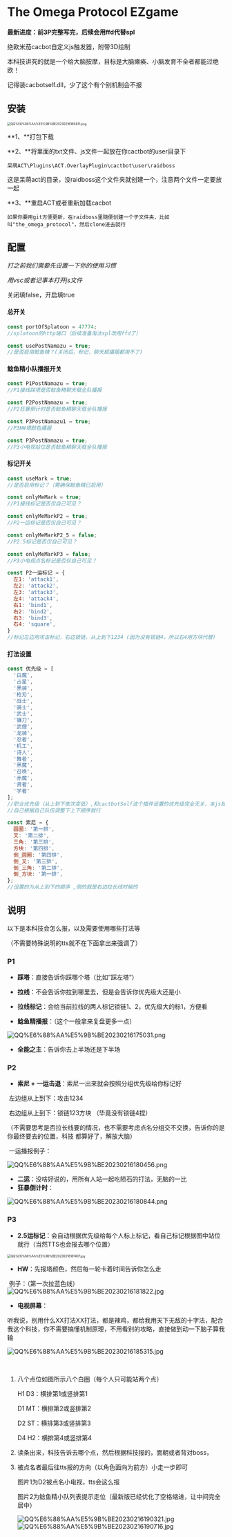 # The Omega Protocol EZgame
**最新进度：前3P完整写完，后续会用ffd代替spl**

绝欧米茄cacbot自定义js触发器，附带3D绘制

本科技讲究的就是一个给大脑按摩，目标是大脑瘫痪、小脑发育不全者都能过绝欧！

记得装cacbotself.dll，少了这个有个别机制会不报



## 安装

<img src="https://p.sda1.dev/9/494901cebcf8fdee59d787e04812a0d5/QQ截图20230216165431.png" alt="QQ%E6%88%AA%E5%9B%BE20230216165431.png" style="zoom:50%;" />

**1、**打包下载

**2、**将里面的txt文件、js文件一起放在你cactbot的user目录下

```
呆萌ACT\Plugins\ACT.OverlayPlugin\cactbot\user\raidboss
```

这是呆萌act的目录，没raidboss这个文件夹就创建一个，注意两个文件一定要放一起

**3、**重启ACT或者重新加载cacbot

```
如果你要用git方便更新，在raidboss里随便创建一个子文件夹，比如叫"the_omega_protocol"，然后clone进去就行
```



## 配置

*打之前我们需要先设置一下你的使用习惯*

*用vsc或者记事本打开js文件*



关闭填false，开启填true 

#### 总开关

```js
const portOfSplatoon = 47774; 
//splatoon的http端口（后续准备淘汰spl改用ffd了）

const usePostNamazu = true; 
//是否启用鲶鱼精？(关闭后，标记，聊天框播报都用不了)
```

#### 鲶鱼精小队播报开关

```js
const P1PostNamazu = true; 
//P1接线踩塔是否鲶鱼精聊天框全队播报

const P2PostNamazu = true; 
//P2狂暴倒计时是否鲶鱼精聊天框全队播报

const P3PostNamazu1 = true; 
//P3HW塔颜色播报

const P3PostNamazu = true; 
//P3小电视站位是否鲶鱼精聊天框全队播报
```



#### 标记开关

```js
const useMark = true; 
//是否启用标记？（需确保鲶鱼精已启用）

const onlyMeMark = true; 
//P1接线标记是否仅自己可见？

const onlyMeMarkP2 = true; 
//P2一运标记是否仅自己可见？

const onlyMeMarkP2_5 = false; 
//P2.5标记是否仅自己可见？

const onlyMeMarkP3 = false; 
//P3小电视点名标记是否仅自己可见？

const P2一运标记 = { 
  左1: 'attack1',
  左2: 'attack2',
  左3: 'attack3',
  左4: 'attack4',
  右1: 'bind1',
  右2: 'bind2',
  右3: 'bind3',
  右4: 'square',
}
//标记左边用攻击标记，右边锁链，从上到下1234 (因为没有锁链4，所以右4用方块代替)
```

#### 打法设置

```js
const 优先级 = [
  '白魔',
  '占星',
  '黑骑',
  '枪刃',
  '战士',
  '骑士',
  '武士',
  '镰刀',
  '武僧',
  '龙骑',
  '忍者',
  '机工',
  '诗人',
  '舞者',
  '黑魔',
  '召唤',
  '赤魔',
  '贤者',
  '学者'
];
//职业优先级（从上到下依次变低）,和cactbotSelf这个插件设置的优先级完全无关，本js独立
//自己根据自己队伍调整下上下顺序就行

const 索尼 = { 
  圆圈: '第一排',
  叉: '第二排',
  三角: '第三排',
  方块: '第四排',
  倒_圆圈: '第四排',
  倒_叉: '第三排',
  倒_三角: '第二排',
  倒_方块: '第一排',
};
//设置的为从上到下的顺序 ,倒的就是右边拉长线时候的
```



## 说明

以下是本科技会怎么报，以及需要使用哪些打法等

（不需要特殊说明的tts就不在下面拿出来强调了）



### P1

- **踩塔**：直接告诉你踩哪个塔（比如”踩左塔“）

- **拉线**：不会告诉你拉到哪里去，但是会告诉你优先级大还是小
- **拉线标记**：会给当前拉线的两人标记锁链1、2，优先级大的标1，方便看

- **鲶鱼精播报**：（这个一般拿来复盘更多一点）

![QQ%E6%88%AA%E5%9B%BE20230216175031.png](https://p.sda1.dev/9/69a56e0929d5ba961aebd0032468f126/QQ截图20230216175031.png)

- **全能之主**：告诉你去上半场还是下半场



### P2

- **索尼 + 一运击退**：索尼一出来就会按照分组优先级给你标记好

​		左边组从上到下：攻击1234

​		右边组从上到下：锁链123方块 （毕竟没有锁链4捏）

​		（不需要思考是否拉长线要的情况，也不需要考虑点名分组交不交换，告诉你的是你最终要去的位置，科技		都算好了，解放大脑）

​		一运播报例子：

![QQ%E6%88%AA%E5%9B%BE20230216180456.png](https://p.sda1.dev/9/707d93398c6673bfe7d42b8c80ff769e/QQ截图20230216180456.png)

- **二运**：没啥好说的，用所有人站一起吃陨石的打法，无脑的一比
- **狂暴倒计时**：

![QQ%E6%88%AA%E5%9B%BE20230216180844.png](https://p.sda1.dev/9/7e9e2227eef48688d3af032b7825870c/QQ截图20230216180844.png)

### P3

- **2.5运标记**：会自动根据优先级给每个人标上标记，看自己标记根据图中站位就行（当然TTS也会报去哪个位置）

<img src="https://p.sda1.dev/9/58c6288c0d5f444560d0ad83d34599ee/QQ截图20230216181407.jpg" alt="QQ%E6%88%AA%E5%9B%BE20230216181407.jpg" style="zoom: 50%;" />

- **HW**：先报塔颜色，然后每一轮卡着时间告诉你怎么走

​		例子：（第一次拉蓝色线）![QQ%E6%88%AA%E5%9B%BE20230216181822.jpg](https://p.sda1.dev/9/925ecb3b6f65ed77f2bf704f2fb46d3f/QQ截图20230216181822.jpg)

- **电视屏幕**：

​		听我说，别用什么XX打法XX打法，都是辣鸡，都给我用天下无敌的十字法，配合我这个科技，你不需要搞懂机制原理，不用看别的攻略，直接做到动一下脑子算我输

![QQ%E6%88%AA%E5%9B%BE20230216185315.jpg](https://p.sda1.dev/9/5605ce6cda5988d40ae673f7271aa2ed/QQ截图20230216185315.jpg)

​		

1. 八个点位如图所示八个白圈（每个人只可能站两个点）

   H1 D3：横排第1或竖排第1

   D1 MT：横排第2或竖排第2

   D2 ST：横排第3或竖排第3

   D4 H2：横排第4或竖排第4

2. 读条出来，科技告诉去哪个点，然后根据科技报的，面朝或者背对boss，

3. 被点名者最后往tts报的方向（以角色面向为前方）小走一步即可

   

   图片1为D2被点名小电视，tts会这么报

   图片2为鲶鱼精小队列表提示走位（最新版已经优化了空格缩进，让中间完全居中）

   ![QQ%E6%88%AA%E5%9B%BE20230216190321.jpg](https://p.sda1.dev/9/d438a526bd1b5e36dfefac7ee9669793/QQ截图20230216190321.jpg)![QQ%E6%88%AA%E5%9B%BE20230216190716.jpg](https://p.sda1.dev/9/d544bcd18954e65b871b4568666e8236/QQ截图20230216190716.jpg)
